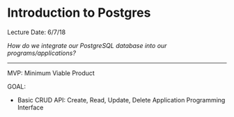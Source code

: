 # Introduction to Postgres

Lecture Date: 6/7/18

*How do we integrate our PostgreSQL database into our programs/applications?*
___

MVP: Minimum Viable Product

GOAL:
- Basic CRUD API: Create, Read, Update, Delete Application Programming Interface

